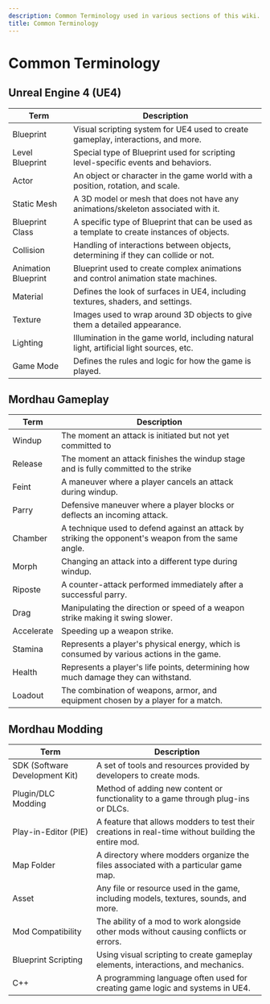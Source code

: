 ```yaml
---
description: Common Terminology used in various sections of this wiki.
title: Common Terminology
---
```


# Common Terminology

## Unreal Engine 4 (UE4)
| Term                      | Description                                                                                     |
|---------------------------|-------------------------------------------------------------------------------------------------|
| Blueprint                 | Visual scripting system for UE4 used to create gameplay, interactions, and more.               |
| Level Blueprint           | Special type of Blueprint used for scripting level-specific events and behaviors.              |
| Actor                     | An object or character in the game world with a position, rotation, and scale.                  |
| Static Mesh               | A 3D model or mesh that does not have any animations/skeleton associated with it. |
| Blueprint Class           | A specific type of Blueprint that can be used as a template to create instances of objects.     |
| Collision                 | Handling of interactions between objects, determining if they can collide or not.              |
| Animation Blueprint        | Blueprint used to create complex animations and control animation state machines.             |
| Material                  | Defines the look of surfaces in UE4, including textures, shaders, and settings.                |
| Texture                   | Images used to wrap around 3D objects to give them a detailed appearance.                      |
| Lighting                  | Illumination in the game world, including natural light, artificial light sources, etc.        |
| Game Mode                 | Defines the rules and logic for how the game is played.                                        |

## Mordhau Gameplay
| Term                      | Description                                                                                     |
|---------------------------|-------------------------------------------------------------------------------------------------|
| Windup    | The moment an attack is initiated but not yet committed to |
| Release | The moment an attack finishes the windup stage and is fully committed to the strike |
| Feint                     | A maneuver where a player cancels an attack during windup.                       |
| Parry                     | Defensive maneuver where a player blocks or deflects an incoming attack.                       |
| Chamber                   | A technique used to defend against an attack by striking the opponent's weapon from the same angle.                 |
| Morph                     | Changing an attack into a different type during windup.     |
| Riposte                   | A counter-attack performed immediately after a successful parry.                               |
| Drag                      | Manipulating the direction or speed of a weapon strike making it swing slower.               |
| Accelerate               | Speeding up a weapon strike.                                     |
| Stamina                   | Represents a player's physical energy, which is consumed by various actions in the game.      |
| Health                    | Represents a player's life points, determining how much damage they can withstand.             |
| Loadout                   | The combination of weapons, armor, and equipment chosen by a player for a match.               |

## Mordhau Modding
| Term                      | Description                                                                                     |
|---------------------------|-------------------------------------------------------------------------------------------------|
| SDK (Software Development Kit) | A set of tools and resources provided by developers to create mods.                      |
| Plugin/DLC Modding        | Method of adding new content or functionality to a game through plug-ins or DLCs.             |
| Play-in-Editor (PIE)            | A feature that allows modders to test their creations in real-time without building the entire mod.        |
| Map Folder                | A directory where modders organize the files associated with a particular game map.         |
| Asset                     | Any file or resource used in the game, including models, textures, sounds, and more.         |
| Mod Compatibility         | The ability of a mod to work alongside other mods without causing conflicts or errors.     |
| Blueprint Scripting       | Using visual scripting to create gameplay elements, interactions, and mechanics.            |
| C++                       | A programming language often used for creating game logic and systems in UE4.               |
